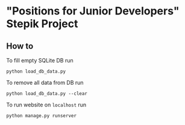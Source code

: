 # "Positions for Junior Developers" Stepik Project

## How to

To fill empty SQLite DB run 

`python load_db_data.py`

To remove all data from DB run

`python load_db_data.py --clear`

To run website on `localhost` run

`python manage.py runserver`
